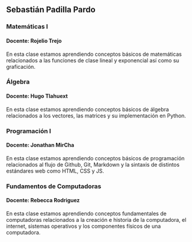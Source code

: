 ## Sebastián Padilla Pardo

### Matemáticas I
#### Docente:  Rojelio Trejo
En esta clase estamos aprendiendo conceptos básicos de matemáticas relacionados a las funciones de clase lineal y exponencial así como su graficación. 
### Álgebra
#### Docente:  Hugo Tlahuext
En esta clase estamos aprendiendo conceptos básicos de álgebra relacionados a los vectores, las matrices y su implementación en Python.
### Programación I
#### Docente:  Jonathan MirCha
En esta clase estamos aprendiendo conceptos básicos de programación relacionados al flujo de Github, Git, Markdown y la sintaxis de distintos estándares web como HTML, CSS y JS.
### Fundamentos de Computadoras
#### Docente:  Rebecca Rodriguez
En esta clase estamos aprendiendo conceptos fundamentales de computadoras relacionados a la creación e historia de la computadora, el internet, sistemas operativos y los componentes físicos de una computadora.
